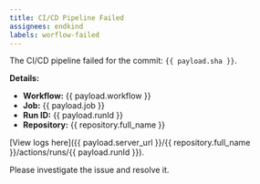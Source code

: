 ```yaml
---
title: CI/CD Pipeline Failed
assignees: endkind
labels: worflow-failed
---
```


The CI/CD pipeline failed for the commit: `{{ payload.sha }}`.

**Details:**
- **Workflow:** {{ payload.workflow }}
- **Job:** {{ payload.job }}
- **Run ID:** {{ payload.runId }}
- **Repository:** {{ repository.full_name }}

[View logs here]({{ payload.server_url }}/{{ repository.full_name }}/actions/runs/{{ payload.runId }}).

Please investigate the issue and resolve it.
